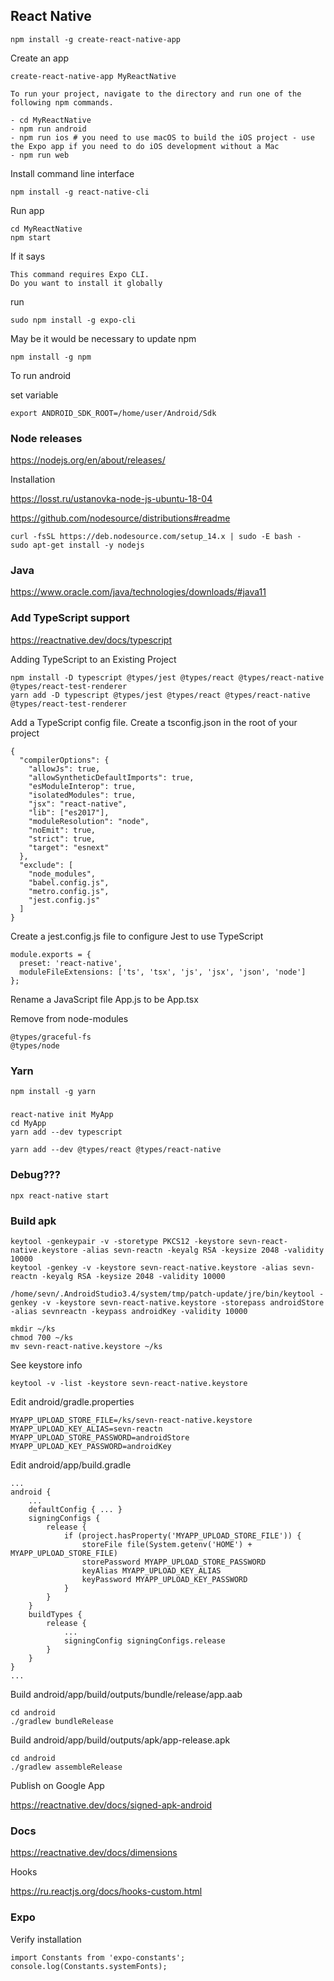## React Native

```
npm install -g create-react-native-app
```

Create an app

```
create-react-native-app MyReactNative

To run your project, navigate to the directory and run one of the following npm commands.

- cd MyReactNative
- npm run android
- npm run ios # you need to use macOS to build the iOS project - use the Expo app if you need to do iOS development without a Mac
- npm run web

```

Install command line interface

```
npm install -g react-native-cli
```

Run app

```
cd MyReactNative
npm start
```

If it says

```
This command requires Expo CLI.
Do you want to install it globally
```

run 

```
sudo npm install -g expo-cli
```

May be it would be necessary to update npm

```
npm install -g npm
```

To run android

set variable

```
export ANDROID_SDK_ROOT=/home/user/Android/Sdk
```

### Node releases

<https://nodejs.org/en/about/releases/>

Installation

<https://losst.ru/ustanovka-node-js-ubuntu-18-04>

<https://github.com/nodesource/distributions#readme>

```
curl -fsSL https://deb.nodesource.com/setup_14.x | sudo -E bash -
sudo apt-get install -y nodejs
```

### Java

<https://www.oracle.com/java/technologies/downloads/#java11>

### Add TypeScript support

<https://reactnative.dev/docs/typescript>

Adding TypeScript to an Existing Project

```
npm install -D typescript @types/jest @types/react @types/react-native @types/react-test-renderer
yarn add -D typescript @types/jest @types/react @types/react-native @types/react-test-renderer
```

Add a TypeScript config file. Create a tsconfig.json in the root of your project

```
{
  "compilerOptions": {
    "allowJs": true,
    "allowSyntheticDefaultImports": true,
    "esModuleInterop": true,
    "isolatedModules": true,
    "jsx": "react-native",
    "lib": ["es2017"],
    "moduleResolution": "node",
    "noEmit": true,
    "strict": true,
    "target": "esnext"
  },
  "exclude": [
    "node_modules",
    "babel.config.js",
    "metro.config.js",
    "jest.config.js"
  ]
}
```

Create a jest.config.js file to configure Jest to use TypeScript

```
module.exports = {
  preset: 'react-native',
  moduleFileExtensions: ['ts', 'tsx', 'js', 'jsx', 'json', 'node']
};
```

Rename a JavaScript file App.js to be App.tsx 

Remove from node-modules

```
@types/graceful-fs 
@types/node
```

### Yarn

```
npm install -g yarn
```

#####

```
react-native init MyApp
cd MyApp
yarn add --dev typescript
```

```
yarn add --dev @types/react @types/react-native
```

### Debug???

```
npx react-native start
```

### Build apk

```
keytool -genkeypair -v -storetype PKCS12 -keystore sevn-react-native.keystore -alias sevn-reactn -keyalg RSA -keysize 2048 -validity 10000
keytool -genkey -v -keystore sevn-react-native.keystore -alias sevn-reactn -keyalg RSA -keysize 2048 -validity 10000
```

```
/home/sevn/.AndroidStudio3.4/system/tmp/patch-update/jre/bin/keytool -genkey -v -keystore sevn-react-native.keystore -storepass androidStore -alias sevnreactn -keypass androidKey -validity 10000

mkdir ~/ks
chmod 700 ~/ks
mv sevn-react-native.keystore ~/ks
```

See keystore info

```
keytool -v -list -keystore sevn-react-native.keystore
```

Edit android/gradle.properties

```
MYAPP_UPLOAD_STORE_FILE=/ks/sevn-react-native.keystore
MYAPP_UPLOAD_KEY_ALIAS=sevn-reactn
MYAPP_UPLOAD_STORE_PASSWORD=androidStore
MYAPP_UPLOAD_KEY_PASSWORD=androidKey
```

Edit android/app/build.gradle

```
...
android {
    ...
    defaultConfig { ... }
    signingConfigs {
        release {
            if (project.hasProperty('MYAPP_UPLOAD_STORE_FILE')) {
                storeFile file(System.getenv('HOME') + MYAPP_UPLOAD_STORE_FILE)
                storePassword MYAPP_UPLOAD_STORE_PASSWORD
                keyAlias MYAPP_UPLOAD_KEY_ALIAS
                keyPassword MYAPP_UPLOAD_KEY_PASSWORD
            }
        }
    }
    buildTypes {
        release {
            ...
            signingConfig signingConfigs.release
        }
    }
}
...
```

Build android/app/build/outputs/bundle/release/app.aab

```
cd android
./gradlew bundleRelease
```

Build android/app/build/outputs/apk/app-release.apk
```
cd android
./gradlew assembleRelease
```

Publish on Google App

<https://reactnative.dev/docs/signed-apk-android>

### Docs

<https://reactnative.dev/docs/dimensions>

Hooks

<https://ru.reactjs.org/docs/hooks-custom.html>

### Expo

Verify installation

```
import Constants from 'expo-constants';
console.log(Constants.systemFonts);
```